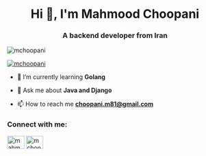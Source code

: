 <h1 align="center">Hi 👋, I'm Mahmood Choopani</h1>
<h3 align="center">A backend developer from Iran</h3>

<p align="left"> <img src="https://komarev.com/ghpvc/?username=mchoopani&label=Profile%20views&color=0e75b6&style=flat" alt="mchoopani" /> </p>

<p align="left"> <a href="https://github.com/ryo-ma/github-profile-trophy"><img src="https://github-profile-trophy.vercel.app/?username=mchoopani" alt="mchoopani" /></a> </p>

- 🌱 I’m currently learning **Golang**

- 💬 Ask me about **Java and Django**

- 📫 How to reach me **choopani.m81@gmail.com**

<h3 align="left">Connect with me:</h3>
<p align="left">
<a href="https://linkedin.com/in/mahmood-choopani-a615b7229" target="blank"><img align="center" src="https://raw.githubusercontent.com/rahuldkjain/github-profile-readme-generator/master/src/images/icons/Social/linked-in-alt.svg" alt="mahmood-choopani-a615b7229" height="30" width="40" /></a>
<a href="https://instagram.com/mchoopani" target="blank"><img align="center" src="https://raw.githubusercontent.com/rahuldkjain/github-profile-readme-generator/master/src/images/icons/Social/instagram.svg" alt="mchoopani" height="30" width="40" /></a>
</p>
